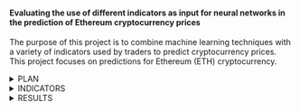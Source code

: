 ####  Evaluating the use of different indicators as input for neural networks in the prediction of Ethereum cryptocurrency prices

The purpose of this project is to combine machine learning techniques with a variety of indicators used by traders to predict cryptocurrency prices. This project focuses on predictions for Ethereum (ETH) cryptocurrency.

<details><summary>PLAN</summary>
<p>

Both regression and classification algorithms are to be explored. 

#### Regression Models
To predict the future price of ETH, three Long Short-Term Memory (LSTM) neural network architectures will be created: 

- Many-to-Many Multi-Step LSTM (MM-LSTM)
- Encoder-Decoder LSTM (ED-LSTM)
- Bidirectional LSTM (BiLSTM)

#### Classification Model
The purpose of the classification task is to compare the best performing regression model with the same LSTM architecture but applied to classification instead. This model will aim to predict if the price will move up or down. Therefore the neural network architecture to be used will be determined after completion of the regression task. 

#### Metrics & Statistical Analysis

**Regression:**
The Root Mean Squared Error (RMSE) metric will be used to evaluate the regression models. The Mann-Whitney U Test will then be used to statistically compare metrics between the baseline models (using standard ETH prices as input) and each of the experimental models (utilising different technical indicators as input) of the same architecture.

**Classification:**
Accuracy and F1-score will evaluate the classification models. The Mann-Whitney U Test will again be used for statistical analysis of the models.

  
</p>
</details>

<details><summary>INDICATORS</summary>
<p>

There are 10 indicators that will be used as input:

| Indicator Type  | Name |
| :---: | :---: |
| Cryptocurrency  | Bitcoin (BTC)  |
| Cryptocurrecy  | Litecoin (LTC)  |
| Volatility | Bollinger Bands  |
| Volatility | Keltner Channels  |
| Trend  | Moving Average Convergence Divergence (MACD)   |
| Trend | Ichimoku Cloud  |
| Volume  | On-Balance Volume  |
| Volume  | Money Flow Index  |
| Momentum  | Relative Strength Indicator (RSI)  |
| Momentum  | Williams %R  |

  
</p>
</details>
 
<details><summary>RESULTS</summary>
<p>

None of the experimental regression models performed statistically significantly better than the baseline models. However, some indicators such as Keltner Channels and LTC price data caused the regression models to have statistically significantly poorer performances. 

A BiLSTM architecture was used for classification as this model gave the best baseline performance. The indicators that were used for the experimental classification models were BTC data, LTC data and Keltner Channels. The results were unclear as the metrics were contradictory and the predictions were imbalanced - this might have been due to there being a slight class imbalance in the test dataset. Due to this class imbalance, it is thought that more trust should be placed on F1-score, in which case, all three experimental models gave a statistically significantly poorer performance than baseline. This means that applying the BiLSTM architecture to the classification of ETH prices did not provide an improvement over regression. 

</p>
</details>  
